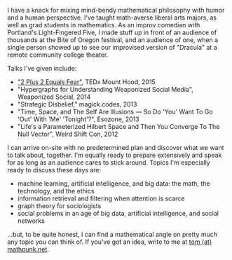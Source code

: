 I have a knack for mixing mind-bendy mathematical philosophy with humor and a human perspective. I've taught math-averse liberal arts majors, as well as grad students in mathematics. As an improv comedian with Portland's Light-Fingered Five, I made stuff up in front of an audience of thousands at the Bite of Oregon festival, and an audience of one, when a single person showed up to see our improvised version of "Dracula" at a remote community college theater. 

Talks I've given include:

-   ["2 Plus 2 Equals Fear"](http://youtube.talks), TEDx Mount Hood, 2015
-   "Hypergraphs for Understanding Weaponized Social Media", Weaponized Social, 2014
-   "Strategic Disbelief," magick.codes, 2013
-   "Time, Space, and The Self Are Illusions &#x2014; So Do 'You' Want To Go 'Out' With 'Me' 'Tonight'?", Esozone, 2013
-   "Life's a Parameterized Hilbert Space and Then You Converge To The Null Vector", Weird Shift Con, 2012

I can arrive on-site with no predetermined plan and discover what we want to talk about, together. I'm equally ready to prepare extensively and speak for as long as an audience cares to stick around. Topics I'm especially ready to discuss these days are:

-   machine learning, artificial intelligence, and big data: the math, the technology, and the ethics
-   information retrieval and filtering when attention is scarce
-   graph theory for sociologists
-   social problems in an age of big data, artificial intelligence, and social networks

&#x2026;but, to be quite honest, I can find a mathematical angle on pretty much any topic you can think of. If you've got an idea, write to me at [tom (at) mathpunk.net](mailto:tom@mathpunk.net).


